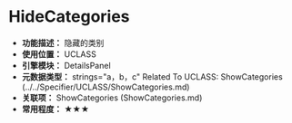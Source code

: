 ﻿# HideCategories

- **功能描述：** 隐藏的类别
- **使用位置：** UCLASS
- **引擎模块：** DetailsPanel
- **元数据类型：** strings="a，b，c"
Related To UCLASS: ShowCategories (../../Specifier/UCLASS/ShowCategories.md)
- **关联项：** ShowCategories (ShowCategories.md)
- **常用程度：** ★★★